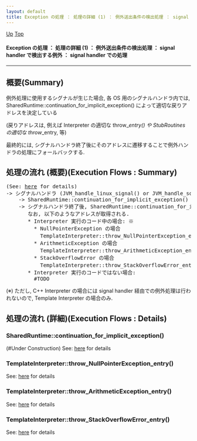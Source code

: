 ```yaml
---
layout: default
title: Exception の処理 ： 処理の詳細 (1) ： 例外送出条件の検出処理 ： signal handler で検出する例外 ： signal handler での処理
---
```

[Up](noUSEjBfrf.html) [Top](../index.html)

#### Exception の処理 ： 処理の詳細 (1) ： 例外送出条件の検出処理 ： signal handler で検出する例外 ： signal handler での処理

--- 
## 概要(Summary)
例外処理に使用するシグナルが生じた場合, 各 OS 用のシグナルハンドラ内では, 
SharedRuntime::continuation_for_implicit_exception() によって適切な戻りアドレスを決定している

(戻りアドレスは, 例えば Interpreter の適切な throw_*_entry() や StubRoutines の適切な throw_*_entry, 等)

最終的には, シグナルハンドラ終了後にそのアドレスに遷移することで例外ハンドラの処理にフォールバックする.

## 処理の流れ (概要)(Execution Flows : Summary)
<div class="flow-abst"><pre>
(See: <a href="no30592eE.html">here</a> for details)
-&gt; シグナルハンドラ (JVM_handle_linux_signal() or JVM_handle_solaris_signal() or topLevelExceptionFilter())
    -&gt; SharedRuntime::continuation_for_implicit_exception()
    -&gt; シグナルハンドラ終了後, SharedRuntime::continuation_for_implicit_exception() で取得したアドレスへとジャンプする.
       なお, 以下のようなアドレスが取得される.
       * Interpreter 実行のコード中の場合: ※
         * NullPointerException の場合
           TemplateInterpreter::throw_NullPointerException_entry() (= TemplateInterpreter::_throw_NullPointerException_entry が指しているコード) (See: <a href="no3059y5N.html">here</a> for details)
         * ArithmeticException の場合
           TemplateInterpreter::throw_ArithmeticException_entry() (= TemplateInterpreter::_throw_ArithmeticException_entry が指しているコード) (See: <a href="no3059y5N.html">here</a> for details)
         * StackOverflowError の場合
           TemplateInterpreter::throw_StackOverflowError_entry() (= TemplateInterpreter::_throw_StackOverflowError_entry が指しているコード) (See: <a href="no3059y5N.html">here</a> for details)
       * Interpreter 実行のコードではない場合:
         #TODO
</pre></div>

(※) ただし, C++ Interpreter の場合には signal handler 経由での例外処理は行われないので, Template Interpreter の場合のみ.


## 処理の流れ (詳細)(Execution Flows : Details)
### SharedRuntime::continuation_for_implicit_exception()
(#Under Construction)
See: [here](no3059BgI.html) for details
### TemplateInterpreter::throw_NullPointerException_entry()
See: [here](no27147L6i.html) for details
### TemplateInterpreter::throw_ArithmeticException_entry()
See: [here](no27147YLd.html) for details
### TemplateInterpreter::throw_StackOverflowError_entry()
See: [here](no27147xsK.html) for details





